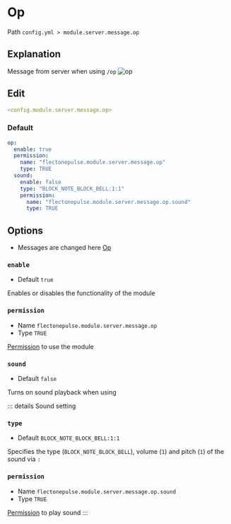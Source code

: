 # Op
Path `config.yml > module.server.message.op`

## Explanation
Message from server when using `/op`
![op](/op.png)

## Edit
```yaml
<config.module.server.message.op>
```

### Default
```yaml
op:
  enable: true
  permission:
    name: "flectonepulse.module.server.message.op"
    type: TRUE
  sound:
    enable: false
    type: "BLOCK_NOTE_BLOCK_BELL:1:1"
    permission:
      name: "flectonepulse.module.server.message.op.sound"
      type: TRUE
```

## Options

- Messages are changed here [Op](/en/messages/en_us/module/server/message/op/) 

### `enable`
- Default `true`

Enables or disables the functionality of the module

### `permission`
- Name `flectonepulse.module.server.message.op`
- Type `TRUE`

[Permission](/en/config/module/#explanation) to use the module

### `sound`
- Default `false`

Turns on sound playback when using

::: details Sound setting
### `type`
- Default `BLOCK_NOTE_BLOCK_BELL:1:1`

Specifies the type (`BLOCK_NOTE_BLOCK_BELL`), volume (`1`) and pitch (`1`) of the sound via `:`

### `permission`
- Name `flectonepulse.module.server.message.op.sound`
- Type `TRUE`

[Permission](/en/config/module/#explanation) to play sound
:::
